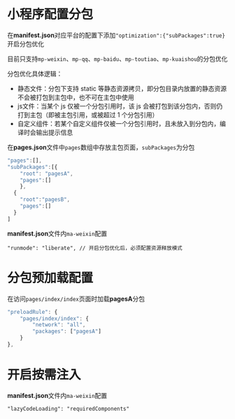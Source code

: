 # 小程序配置分包

在**manifest.json**对应平台的配置下添加`"optimization":{"subPackages":true}`开启分包优化

目前只支持`mp-weixin`、`mp-qq`、`mp-baidu`、`mp-toutiao`、`mp-kuaishou`的分包优化

分包优化具体逻辑：

- 静态文件：分包下支持 static 等静态资源拷贝，即分包目录内放置的静态资源不会被打包到主包中，也不可在主包中使用
- js文件：当某个 js 仅被一个分包引用时，该 js 会被打包到该分包内，否则仍打到主包（即被主包引用，或被超过 1 个分包引用）
- 自定义组件：若某个自定义组件仅被一个分包引用时，且未放入到分包内，编译时会输出提示信息

在**pages.json**文件中`pages`数组中存放主包页面，`subPackages`为分包

```js
"pages":[],
"subPackages":[{
  	"root": "pagesA",
  	"pages":[]
	},
  {
   	"root":"pagesB",
    "pages":[]
  }         
]
```

**manifest.json**文件内`ma-weixin`配置

```
"runmode": "liberate", // 开启分包优化后，必须配置资源释放模式
```



# 分包预加载配置

在访问`pages/index/index`页面时加载**pagesA**分包

```js
"preloadRule": {
	"pages/index/index": {
		"network": "all",
		"packages": ["pagesA"]
	}
},
```

# 开启按需注入

**manifest.json**文件内`ma-weixin`配置

```
"lazyCodeLoading": "requiredComponents"
```
